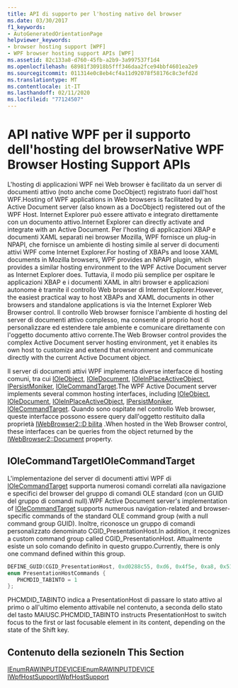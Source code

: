 ```yaml
---
title: API di supporto per l'hosting nativo del browser
ms.date: 03/30/2017
f1_keywords:
- AutoGeneratedOrientationPage
helpviewer_keywords:
- browser hosting support [WPF]
- WPF browser hosting support APIs [WPF]
ms.assetid: 82c133a8-d760-45fb-a2b9-3a997537f1d4
ms.openlocfilehash: 68981f30918b5fff346daa2fce94bbf4601ea2e9
ms.sourcegitcommit: 011314e0c8eb4cf4a11d92078f58176c8c3efd2d
ms.translationtype: MT
ms.contentlocale: it-IT
ms.lasthandoff: 02/11/2020
ms.locfileid: "77124507"
---
```

# <a name="native-wpf-browser-hosting-support-apis"></a><span data-ttu-id="0f95f-102">API native WPF per il supporto dell'hosting del browser</span><span class="sxs-lookup"><span data-stu-id="0f95f-102">Native WPF Browser Hosting Support APIs</span></span>
<span data-ttu-id="0f95f-103">L'hosting di applicazioni WPF nei Web browser è facilitato da un server di documenti attivo (noto anche come DocObject) registrato fuori dall'host WPF.</span><span class="sxs-lookup"><span data-stu-id="0f95f-103">Hosting of WPF applications in Web browsers is facilitated by an Active Document server (also known as a DocObject) registered out of the WPF Host.</span></span> <span data-ttu-id="0f95f-104">Internet Explorer può essere attivato e integrato direttamente con un documento attivo.</span><span class="sxs-lookup"><span data-stu-id="0f95f-104">Internet Explorer can directly activate and integrate with an Active Document.</span></span> <span data-ttu-id="0f95f-105">Per l'hosting di applicazioni XBAP e documenti XAML separati nei browser Mozilla, WPF fornisce un plug-in NPAPI, che fornisce un ambiente di hosting simile al server di documenti attivi WPF come Internet Explorer.</span><span class="sxs-lookup"><span data-stu-id="0f95f-105">For hosting of XBAPs and loose XAML documents in Mozilla browsers, WPF provides an NPAPI plugin, which provides a similar hosting environment to the WPF Active Document server as Internet Explorer does.</span></span> <span data-ttu-id="0f95f-106">Tuttavia, il modo più semplice per ospitare le applicazioni XBAP e i documenti XAML in altri browser e applicazioni autonome è tramite il controllo Web browser di Internet Explorer.</span><span class="sxs-lookup"><span data-stu-id="0f95f-106">However, the easiest practical way to host XBAPs and XAML documents in other browsers and standalone applications is via the Internet Explorer Web Browser control.</span></span> <span data-ttu-id="0f95f-107">Il controllo Web browser fornisce l'ambiente di hosting del server di documenti attivo complesso, ma consente al proprio host di personalizzare ed estendere tale ambiente e comunicare direttamente con l'oggetto documento attivo corrente.</span><span class="sxs-lookup"><span data-stu-id="0f95f-107">The Web Browser control provides the complex Active Document server hosting environment, yet it enables its own host to customize and extend that environment and communicate directly with the current Active Document object.</span></span>  
  
 <span data-ttu-id="0f95f-108">Il server di documenti attivi WPF implementa diverse interfacce di hosting comuni, tra cui [IOleObject](/windows/win32/api/oleidl/nn-oleidl-ioleobject), [IOleDocument](/windows/win32/api/docobj/nn-docobj-ioledocument), [IOleInPlaceActiveObject](/windows/win32/api/oleidl/nn-oleidl-ioleinplaceactiveobject), [IPersistMoniker](https://docs.microsoft.com/previous-versions/windows/internet-explorer/ie-developer/platform-apis/ms775042(v=vs.85)), [IOleCommandTarget](/windows/win32/api/docobj/nn-docobj-iolecommandtarget).</span><span class="sxs-lookup"><span data-stu-id="0f95f-108">The WPF Active Document server implements several common hosting interfaces, including [IOleObject](/windows/win32/api/oleidl/nn-oleidl-ioleobject), [IOleDocument](/windows/win32/api/docobj/nn-docobj-ioledocument), [IOleInPlaceActiveObject](/windows/win32/api/oleidl/nn-oleidl-ioleinplaceactiveobject), [IPersistMoniker](https://docs.microsoft.com/previous-versions/windows/internet-explorer/ie-developer/platform-apis/ms775042(v=vs.85)), [IOleCommandTarget](/windows/win32/api/docobj/nn-docobj-iolecommandtarget).</span></span> <span data-ttu-id="0f95f-109">Quando sono ospitate nel controllo Web browser, queste interfacce possono essere query dall'oggetto restituito dalla proprietà [IWebBrowser2::D bilita](https://docs.microsoft.com/previous-versions/aa752116(v=vs.85)) .</span><span class="sxs-lookup"><span data-stu-id="0f95f-109">When hosted in the Web Browser control, these interfaces can be queries from the object returned by the [IWebBrowser2::Document](https://docs.microsoft.com/previous-versions/aa752116(v=vs.85)) property.</span></span>  
  
## <a name="iolecommandtarget"></a><span data-ttu-id="0f95f-110">IOleCommandTarget</span><span class="sxs-lookup"><span data-stu-id="0f95f-110">IOleCommandTarget</span></span>  
 <span data-ttu-id="0f95f-111">L'implementazione del server di documenti attivi WPF di [IOleCommandTarget](/windows/win32/api/docobj/nn-docobj-iolecommandtarget) supporta numerosi comandi correlati alla navigazione e specifici del browser del gruppo di comandi OLE standard (con un GUID del gruppo di comandi null).</span><span class="sxs-lookup"><span data-stu-id="0f95f-111">WPF Active Document server's implementation of [IOleCommandTarget](/windows/win32/api/docobj/nn-docobj-iolecommandtarget) supports numerous navigation-related and browser-specific commands of the standard OLE command group (with a null command group GUID).</span></span> <span data-ttu-id="0f95f-112">Inoltre, riconosce un gruppo di comandi personalizzato denominato CGID_PresentationHost.</span><span class="sxs-lookup"><span data-stu-id="0f95f-112">In addition, it recognizes a custom command group called CGID_PresentationHost.</span></span> <span data-ttu-id="0f95f-113">Attualmente esiste un solo comando definito in questo gruppo.</span><span class="sxs-lookup"><span data-stu-id="0f95f-113">Currently, there is only one command defined within this group.</span></span>  
  
```cpp  
DEFINE_GUID(CGID_PresentationHost, 0xd0288c55, 0xd6, 0x4f5e, 0xa8, 0x51, 0x79, 0xde, 0xc5, 0x1b, 0x10, 0xec);  
enum PresentationHostCommands {   
   PHCMDID_TABINTO = 1   
};  
```  
  
 <span data-ttu-id="0f95f-114">PHCMDID_TABINTO indica a PresentationHost di passare lo stato attivo al primo o all'ultimo elemento attivabile nel contenuto, a seconda dello stato del tasto MAIUSC.</span><span class="sxs-lookup"><span data-stu-id="0f95f-114">PHCMDID_TABINTO instructs PresentationHost to switch focus to the first or last focusable element in its content, depending on the state of the Shift key.</span></span>  
  
## <a name="in-this-section"></a><span data-ttu-id="0f95f-115">Contenuto della sezione</span><span class="sxs-lookup"><span data-stu-id="0f95f-115">In This Section</span></span>  
 [<span data-ttu-id="0f95f-116">IEnumRAWINPUTDEVICE</span><span class="sxs-lookup"><span data-stu-id="0f95f-116">IEnumRAWINPUTDEVICE</span></span>](ienumrawinputdevice.md)  
 [<span data-ttu-id="0f95f-117">IWpfHostSupport</span><span class="sxs-lookup"><span data-stu-id="0f95f-117">IWpfHostSupport</span></span>](iwpfhostsupport.md)
